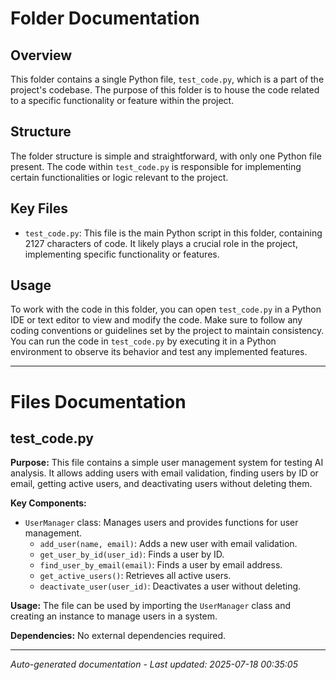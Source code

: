 # Folder Documentation

## Overview
This folder contains a single Python file, `test_code.py`, which is a part of the project's codebase. The purpose of this folder is to house the code related to a specific functionality or feature within the project.

## Structure
The folder structure is simple and straightforward, with only one Python file present. The code within `test_code.py` is responsible for implementing certain functionalities or logic relevant to the project.

## Key Files
- `test_code.py`: This file is the main Python script in this folder, containing 2127 characters of code. It likely plays a crucial role in the project, implementing specific functionality or features.

## Usage
To work with the code in this folder, you can open `test_code.py` in a Python IDE or text editor to view and modify the code. Make sure to follow any coding conventions or guidelines set by the project to maintain consistency. You can run the code in `test_code.py` by executing it in a Python environment to observe its behavior and test any implemented features.

---

# Files Documentation

## test_code.py

**Purpose:** This file contains a simple user management system for testing AI analysis. It allows adding users with email validation, finding users by ID or email, getting active users, and deactivating users without deleting them.

**Key Components:**
- `UserManager` class: Manages users and provides functions for user management.
  - `add_user(name, email)`: Adds a new user with email validation.
  - `get_user_by_id(user_id)`: Finds a user by ID.
  - `find_user_by_email(email)`: Finds a user by email address.
  - `get_active_users()`: Retrieves all active users.
  - `deactivate_user(user_id)`: Deactivates a user without deleting.

**Usage:** The file can be used by importing the `UserManager` class and creating an instance to manage users in a system.

**Dependencies:** No external dependencies required.

---
*Auto-generated documentation - Last updated: 2025-07-18 00:35:05*
